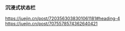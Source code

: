 ### 沉浸式状态栏
https://juejin.cn/post/7203563038301061181#heading-4
https://juejin.cn/post/7075578574362640421